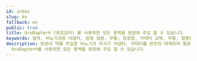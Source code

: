 ```yaml
---
id: index
slug: ko
fallback: en
public: true
title: UroDapter® (유로답터) 를 사용하면 모든 용액을 방광에 주입 할 수 있습니다.
keywords: 점적, 비뇨기과용 어댑터, 방광 질환, 무통, 방광염, 카테터 교체, 무통, 합병증 없는, 방광, 치료
description: 방광내 약물 주입용 비뇨기과 주사기 어댑터. 카테터를 완전히 대체하여 통증과 합병증이 없는 방광 주입이 가능합니다.
  UroDapter®를 사용하면 모든 용액을 방광에 주입 할 수 있습니다.
---
```

